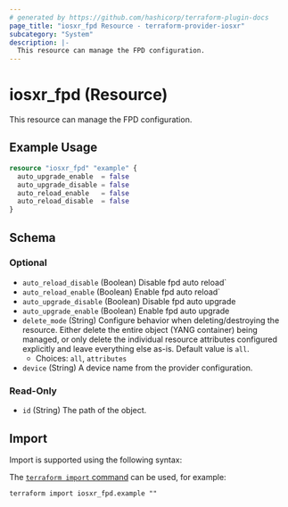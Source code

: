 ```yaml
---
# generated by https://github.com/hashicorp/terraform-plugin-docs
page_title: "iosxr_fpd Resource - terraform-provider-iosxr"
subcategory: "System"
description: |-
  This resource can manage the FPD configuration.
---
```


# iosxr_fpd (Resource)

This resource can manage the FPD configuration.

## Example Usage

```terraform
resource "iosxr_fpd" "example" {
  auto_upgrade_enable  = false
  auto_upgrade_disable = false
  auto_reload_enable   = false
  auto_reload_disable  = false
}
```

<!-- schema generated by tfplugindocs -->
## Schema

### Optional

- `auto_reload_disable` (Boolean) Disable fpd auto reload`
- `auto_reload_enable` (Boolean) Enable fpd auto reload`
- `auto_upgrade_disable` (Boolean) Disable fpd auto upgrade
- `auto_upgrade_enable` (Boolean) Enable fpd auto upgrade
- `delete_mode` (String) Configure behavior when deleting/destroying the resource. Either delete the entire object (YANG container) being managed, or only delete the individual resource attributes configured explicitly and leave everything else as-is. Default value is `all`.
  - Choices: `all`, `attributes`
- `device` (String) A device name from the provider configuration.

### Read-Only

- `id` (String) The path of the object.

## Import

Import is supported using the following syntax:

The [`terraform import` command](https://developer.hashicorp.com/terraform/cli/commands/import) can be used, for example:

```shell
terraform import iosxr_fpd.example ""
```
